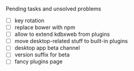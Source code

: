 Pending tasks and unsolved problems
- [ ] key rotation
- [ ] replace bower with npm
- [ ] allow to extend kdbxweb from plugins
- [ ] move desktop-related stuff to built-in plugins
- [ ] desktop app beta channel
- [ ] version suffix for beta
- [ ] fancy plugins page